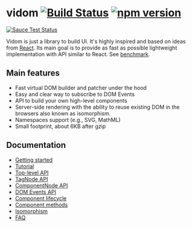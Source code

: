 # vidom [![Build Status](https://secure.travis-ci.org/dfilatov/vidom.png)](http://travis-ci.org/dfilatov/vidom) [![npm version](https://badge.fury.io/js/vidom.svg)](http://badge.fury.io/js/vidom)
[![Sauce Test Status](https://saucelabs.com/browser-matrix/dfilatov81.svg)](https://saucelabs.com/u/dfilatov81)

Vidom is just a library to build UI. It's highly inspired and based on ideas from [React](https://facebook.github.io/react/). Its main goal is to provide as fast as possible lightweight implementation with API similar to React. See [benchmark](http://vdom-benchmark.github.io/vdom-benchmark/).

## Main features
  * Fast virtual DOM builder and patcher under the hood
  * Easy and clear way to subscribe to DOM Events
  * API to build your own high-level components
  * Server-side rendering with the ability to reuse existing DOM in the browsers also known as isomorphism.
  * Namespaces support (e.g., SVG, MathML)
  * Small footprint, about 6KB after gzip

## Documentation
  * [Getting started](../../wiki/Getting-started)
  * [Tutorial](../../wiki/Tutorial)
  * [Top-level API](../../wiki/Top-Level-API)
  * [TagNode API](../../wiki/TagNode-API)
  * [ComponentNode API](../../wiki/ComponentNode-API)
  * [DOM Events API](../../wiki/DOM-Events-API)
  * [Component lifecycle](../../wiki/Component-lifecycle)
  * [Component methods](../../wiki/Component-methods)
  * [Isomorphism](../../wiki/Isomorphism)
  * [FAQ](../../wiki/FAQ)
